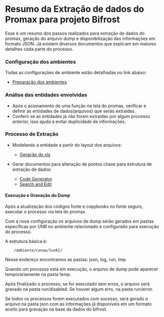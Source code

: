 # Resumo da Extração de dados do Promax para projeto Bifrost

Esse é um resumo dos passos realizados para extração de dados do promax, geração do arquivo dump e disponibilização das informações em formato JSON.
Já existem diversos documentos que explicam em maiores detalhes cada parte do processo.

### Configuração dos ambientes

Todas as configurações de ambiente estão detalhadas no link abaixo:

- [Preparação dos ambientes](https://dev.azure.com/AMBEV-SA/AMBEV-BIFROST/_wiki/wikis/Bifrost/2519/Configura%C3%A7%C3%A3o-de-Ambiente)

### Análise das entidades envolvidas

- Após o acionamento de uma função na tela do promax, verificar e definir as entidades de dados(arquivos) que serão extraídas.
- Conferir se as entidades já não foram extraídas por algum processo anterior, isso ajuda a evitar duplicidade de informações.

### Processo de Extração

- Modelando a entidade a partir do layout dos arquivos:

  - [Geração do xls](https://dev.azure.com/AMBEV-SA/AMBEV-BIFROST/_wiki/wikis/Bifrost/2682/Modelando-a-Entidade)

- Gerar documentos para alteração de pontos chave para estrutura de extração de dados:
  - [Code Generator](https://dev.azure.com/AMBEV-SA/AMBEV-BIFROST/_wiki/wikis/Bifrost/2582/Code-Gen-Extra%C3%A7%C3%A3o)
  - [Search and Edit](https://dev.azure.com/AMBEV-SA/AMBEV-BIFROST/_wiki/wikis/Bifrost/2586/Search-and-Edit-Extra%C3%A7%C3%A3o)

#### Execução e Gravação do Dump

Após a atualização dos códigos fonte e copybooks no fonte seguro, executar o processo via tela do promax.

Com a nova configuração os arquivos de dump serão gerados em pastas específicas por UNB no ambiente relacionado e configurado para execução do processo.

A estrutura básica é:

```unix
    /ambiente/canaa/[unb]/
```

Nesse endereço encontramos as pastas: json, log, run, tmp

Quando um processo está em execução, o arquivo de dump pode aparecer temporariamente na pasta temp.

Após finalizado o processo, se for executado sem erros, o arquivo será gravado na pasta run/disabled.
Se houver algum erro, na pasta run/error.

Se todos os processos forem executados com sucesso, será gerado o arquivo na pasta json com as informações já disponíveis em um formato aceito para gravação na base da dados do bifrost.
